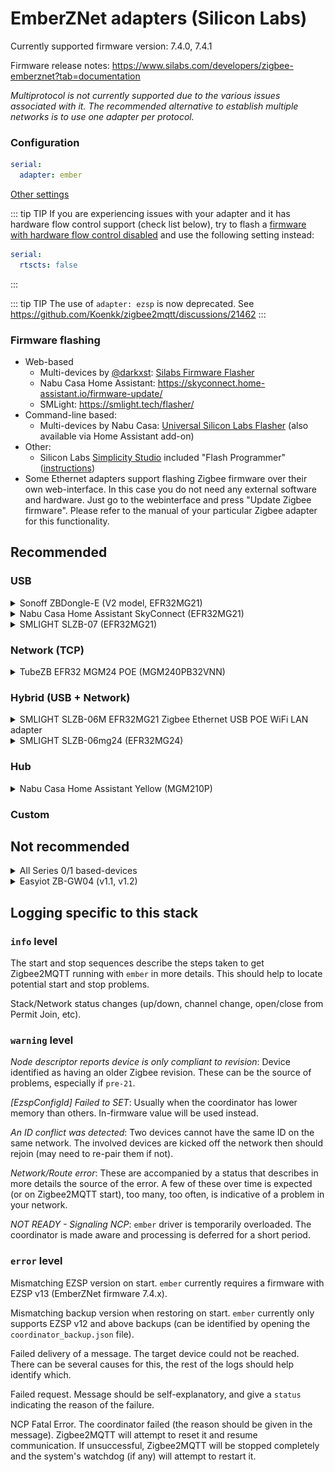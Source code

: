 # EmberZNet adapters (Silicon Labs)

Currently supported firmware version: 7.4.0, 7.4.1

Firmware release notes: https://www.silabs.com/developers/zigbee-emberznet?tab=documentation

<em>Multiprotocol is not currently supported due to the various issues associated with it. The recommended alternative to establish multiple networks is to use one adapter per protocol.</em>

### Configuration

```yaml
serial:
  adapter: ember
```

[Other settings](../configuration/adapter-settings.md)

::: tip TIP
If you are experiencing issues with your adapter and it has hardware flow control support (check list below), try to flash a [firmware with hardware flow control disabled](https://github.com/darkxst/silabs-firmware-builder/tree/ember-nohw/firmware_builds/) and use the following setting instead:

```yaml
serial:
  rtscts: false
```
:::

::: tip TIP
The use of `adapter: ezsp` is now deprecated. See https://github.com/Koenkk/zigbee2mqtt/discussions/21462
:::

### Firmware flashing

- Web-based
  - Multi-devices by [@darkxst](https://github.com/darkxst/): [Silabs Firmware Flasher](https://darkxst.github.io/silabs-firmware-builder/)
  - Nabu Casa Home Assistant: https://skyconnect.home-assistant.io/firmware-update/
  - SMLight: https://smlight.tech/flasher/
- Command-line based:
  - Multi-devices by Nabu Casa: [Universal Silicon Labs Flasher](https://github.com/NabuCasa/universal-silabs-flasher) (also available via Home Assistant add-on)
- Other:
  - Silicon Labs [Simplicity Studio](https://www.silabs.com/developers/simplicity-studio) included "Flash Programmer" ([instructions](https://docs.silabs.com/simplicity-studio-5-users-guide/latest/))
- Some Ethernet adapters support flashing Zigbee firmware over their own web-interface. In this case you do not need any external software and hardware. Just go to the webinterface and press "Update Zigbee firmware". Please refer to the manual of your particular Zigbee adapter for this functionality.

## Recommended

### USB

<details>
<summary>Sonoff ZBDongle-E (V2 model, EFR32MG21)</summary>

With external antenna.

**This section is about the "ZBDongle-E", for "ZBDongle-P" see [zStack](./zstack.md).**

* [Product Page](https://sonoff.tech/product/gateway-and-sensors/sonoff-zigbee-3-0-usb-dongle-plus-e/)
* [Coordinator firmware](https://sonoff.tech/product-review/how-to-use-sonoff-dongle-plus-on-home-assistant-how-to-flash-firmware/)
* [Flashing](https://sonoff.tech/wp-content/uploads/2022/08/SONOFF-Zigbee-3.0-USB-dongle-plus-firmware-flashing-.pdf)
* [Buy](https://itead.cc/product/zigbee-3-0-usb-dongle/)

<img src="../../images/dongle-e.jpg" width="200" />
</details>

<details>
<summary>Nabu Casa Home Assistant SkyConnect (EFR32MG21)</summary>

With integrated antenna and hardware flow control support.

```yaml
serial:
  rtscts: true
```

* [Product page](https://www.home-assistant.io/skyconnect)
* [Coordinator firmware](https://github.com/NabuCasa/silabs-firmware)
* [Flashing](https://skyconnect.home-assistant.io/)
* [Buy](https://www.home-assistant.io/skyconnect)

<img src="../../images/skyconnect_isometric.jpg" width="200" />
</details>

<details>
<summary>SMLIGHT SLZB-07 (EFR32MG21)</summary>

With external antenna and hardware flow control support.

```yaml
serial:
  rtscts: true
```

* [Product page](https://smlight.tech/product/slzb-07/)
* Buy: [Official Store - Worldwide](https://smartlight.me/smart-home-devices/zigbee-devices/slzb-07-zigbee-usb-adapter-en), [Aliexpress - Worldwide](https://www.aliexpress.com/item/1005006273914143.html).  
Local fast delivery: [Australia](https://shop.dialedin.com.au/products/smlight-slzb-07-usb-zigbee-adapter), [Austria, Belgium, Germany, Netherlands](https://www.hobbyelectronica.nl/product/slzb-07-zigbee-coordinator-usb/), [France](https://www.domadoo.fr/fr/interface-domotique/7044-smlight-dongle-usb-zigbee-efr32mg21-cp2102n-soc-antenne-3db-zigbee2mqtt-et-zha.html), [Poland](https://pcblab.io/szukaj?controller=search&s=slzb), [US Amazon](https://www.amazon.com/LOAMLIN-SMLIGHT-SLZB-07-Zigbee-Coordinator/dp/B0CNVBCCR3)

<img src="../../images/smlight-slzb-07.jpg" width="200" />

</details>

### Network (TCP)


<details>
<summary>TubeZB EFR32 MGM24 POE (MGM240PB32VNN)</summary>

With external antenna.

* [Product page](https://tubeszb.com/product/efr32-mgm24-poe-coordinator/)
* [Buy](https://tubeszb.com/product/efr32-mgm24-poe-coordinator/)

<img src="../../images/tubezb-mgm24-poe.jpg" width="200" />

</details>


### Hybrid (USB + Network)
<details>
<summary>SMLIGHT SLZB-06M EFR32MG21 Zigbee Ethernet USB POE WiFi LAN adapter</summary>

Powerful, tiny modern design, developed for Zigbee2MQTT, PoE supported, pre-flashed, and ready-to-use Zigbee adapter.
It supports Zigbee 3.0, Ethernet, LAN, USB, and WiFi connections. Rich packing that includes:
| Package includes | SLZB-06M adapter | +5dB antenna 360° | Adhesive tape | Screws | Screwdriver | MicroUSB-Type-C | Screw-fix helper |
|:-|:-:|:-:|:-:|:-:|:-:|:-:|:-:|
|Quantity: |1pcs|1 pcs|2 pcs|2 pcs|1 pcs|1pcs|1pcs|  
|Image| [![](https://smlight.tech/external-content/images/zigbee2mqtt-io/slzb-06-adapter-small.jpg)](https://smlight.tech/external-content/images/zigbee2mqtt-io/slzb-06-adapter.jpg) | [![](https://smlight.tech/external-content/images/zigbee2mqtt-io/slzb-06-antenna-small.jpg)](https://smlight.tech/external-content/images/zigbee2mqtt-io/slzb-06-antenna.jpg) | [![](https://smlight.tech/external-content/images/zigbee2mqtt-io/slzb-06-adhesive-small.jpg)](https://smlight.tech/external-content/images/zigbee2mqtt-io/slzb-06-adhesive.jpg) | [![](https://smlight.tech/external-content/images/zigbee2mqtt-io/slzb-06-screws-small.jpg)](https://smlight.tech/external-content/images/zigbee2mqtt-io/slzb-06-screws.jpg) | [![](https://smlight.tech/external-content/images/zigbee2mqtt-io/slzb-06-screwdriver-small.jpg)](https://smlight.tech/external-content/images/zigbee2mqtt-io/slzb-06-screwdriver.jpg) | [![](https://smlight.tech/external-content/images/zigbee2mqtt-io/slzb-06-microusb-small.jpg)](https://smlight.tech/external-content/images/zigbee2mqtt-io/slzb-06-microusb.jpg) | [![](https://smlight.tech/external-content/images/zigbee2mqtt-io/slzb-06-qr-small.jpg)](https://smlight.tech/external-content/images/zigbee2mqtt-io/slzb-06-qr.jpg) |  

Remote update (Zigbee and Core), modern UI firmware. Optoelectronic isolation for Ethernet, LEDs and physical button for interacting with users. It fits home and business use.  
- Zigbee firmware:  
-- [Zigbee chip update process OTA](https://smlight.tech/manual/slzb-06/guide/flashing-and-updating/updating-zigbee.html#zigbee-auto-update-over-the-web-interface-recommended) for automatic updates.  
- Core firmware:  
-- [Functionality and screenshots](https://smlight.tech/manual/slzb-06/guide/configuration/)  
-- [Video review](https://www.youtube.com/watch?v=q3cWHQ8CdcA)
- [Manual](https://smlight.tech/manual/slzb-06/)
- [Product page](https://smlight.tech/product/slzb-06m/)
- Buy: [Official Store - Worldwide](https://smartlight.me/smart-home-devices/zigbee-devices/slzb-06m-zigbee-adapter), [Aliexpress - Worldwide](https://www.aliexpress.com/item/1005004942648430.html), [Tindie - Worldwide](https://www.tindie.com/products/smartlightme/smlight-slzb-06-zigbee-ethernet-poe-usb-wifi-adapt/).  
Local fast delivery: [AU](https://shop.dialedin.com.au/products/smlight-slzb-06m-efr32mg21-lan-zigbee-adapter), [AT](https://www.hobbyelectronica.nl/product/slzb-06m-zigbee-ethernet-poe-usb-adapter/), [BE](https://www.hobbyelectronica.nl/product/slzb-06m-zigbee-ethernet-poe-usb-adapter/), [CH](https://shop.swiss-domotique.ch/en/gateways-antennas/2390-smlight-slzb-06m-adaptateur-zigbee-ethernet-poe-usb-wifi.html), [EE](https://improveit.lt/produktas/smlight-slzb-06m-zigbee-ethernet-poe-usb-lan-wifi-adapteris-zha-integracijai/), [FR](https://www.domadoo.fr/fr/box-domotique/7043-smlight-adaptateur-usb-ethernet-poe-zigbee-30-efr32mg21-zigbee2mqtt-et-zha.html), [DE](https://www.hobbyelectronica.nl/product/slzb-06m-zigbee-ethernet-poe-usb-adapter/), [LT](https://improveit.lt/produktas/smlight-slzb-06m-zigbee-ethernet-poe-usb-lan-wifi-adapteris-zha-integracijai/), [LV](https://improveit.lt/produktas/smlight-slzb-06m-zigbee-ethernet-poe-usb-lan-wifi-adapteris-zha-integracijai/), [PL](https://pcblab.io/slzb-06m-adapter-zigbee-efr32mg21-ethernet-poe-usb-lan-wifi.html), [TH](https://shopee.co.th/Zigbee-SLZB-06-LAN-POE-USB-WIFI-Hybrid-Coordinator-CC2652P-SMARTLIGHT-SLZB-06-HASS-Zigbee2mqtt-ZHA-CC2652-CC2531-i.25068823.21062349644), [US official](https://cloudfree.shop/product/smlight-zigbee-ethernet-adapter/), [US Amazon](https://www.amazon.com/SMLIGHT-SLZB-06-Ethernet-Zigbee2MQTT-Assistant/dp/B0BL6DQSB3).  
   
     | Product picture | Youtube videoreview |
     |:-:|:-:|
     |[![](https://smlight.tech/external-content/images/zigbee2mqtt-io/slzb-06m-main-title-small.jpg)](https://smlight.tech/external-content/images/zigbee2mqtt-io/slzb-06m-main-title.jpg) | [![](https://smlight.tech/external-content/images/zigbee2mqtt-io/slzb-06-main-videolink-small.jpg)](https://www.youtube.com/watch?v=q3cWHQ8CdcA)|     

</details>

    
<details>
<summary>SMLIGHT SLZB-06mg24 (EFR32MG24)</summary>

With external antenna.

* [Product page](https://smlight.tech/product/slzb-06mg24/)
* [Buy] UPCOMING

<img src="../../images/smlight-slzb-06mg24.jpg" width="200" />

</details>


### Hub

<details>
<summary>Nabu Casa Home Assistant Yellow (MGM210P)</summary>

With integrated antenna and hardware flow control support.

```yaml
serial:
  rtscts: true
```

* [Product page](https://www.home-assistant.io/yellow)
* [Coordinator firmware](https://github.com/NabuCasa/silabs-firmware)
* [Flashing](https://skyconnect.home-assistant.io/)
* [Buy](https://www.home-assistant.io/yellow)

<img src="../../images/yellow.jpg" width="200" />
</details>

### Custom


## Not recommended

<details>
<summary>All Series 0/1 based-devices</summary>

Older hardware.

See [Silicon Labs announcement](https://www.silabs.com/documents/public/release-notes/emberznet-release-notes-7.4.3.0.pdf).

</details>

<details>
<summary>Easyiot ZB-GW04 (v1.1, v1.2)</summary>

Low-resources hardware.

</details>

## Logging specific to this stack

### `info` level

The start and stop sequences describe the steps taken to get Zigbee2MQTT running with `ember` in more details. This should help to locate potential start and stop problems.

Stack/Network status changes (up/down, channel change, open/close from Permit Join, etc).

### `warning` level

<em>Node descriptor reports device is only compliant to revision</em>: Device identified as having an older Zigbee revision. These can be the source of problems, especially if `pre-21`.

<em>[EzspConfigId] Failed to SET</em>: Usually when the coordinator has lower memory than others. In-firmware value will be used instead.

<em>An ID conflict was detected</em>: Two devices cannot have the same ID on the same network. The involved devices are kicked off the network then should rejoin (may need to re-pair them if not).

<em>Network/Route error</em>: These are accompanied by a status that describes in more details the source of the error. A few of these over time is expected (or on Zigbee2MQTT start), too many, too often, is indicative of a problem in your network.

<em>NOT READY - Signaling NCP</em>: `ember` driver is temporarily overloaded. The coordinator is made aware and processing is deferred for a short period.

### `error` level

Mismatching EZSP version on start. `ember` currently requires a firmware with EZSP v13 (EmberZNet firmware 7.4.x).

Mismatching backup version when restoring on start. `ember` currently only supports EZSP v12 and above backups (can be identified by opening the `coordinator_backup.json` file).

Failed delivery of a message. The target device could not be reached. There can be several causes for this, the rest of the logs should help identify which.

Failed request. Message should be self-explanatory, and give a `status` indicating the reason of the failure.

NCP Fatal Error. The coordinator failed (the reason should be given in the message). Zigbee2MQTT will attempt to reset it and resume communication. If unsuccessful, Zigbee2MQTT will be stopped completely and the system's watchdog (if any) will attempt to restart it.
